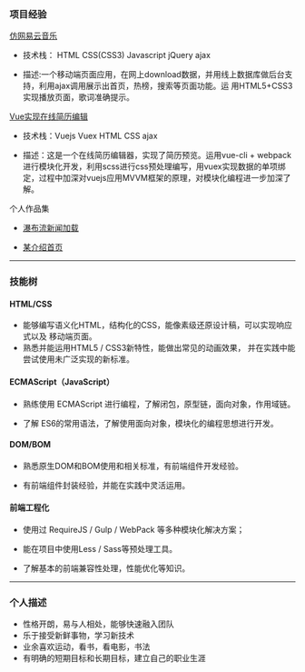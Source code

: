 ### 项目经验
[仿网易云音乐](https://github.com/zhanghan0529/163_Music)

- 技术栈： HTML CSS(CSS3) Javascript jQuery ajax

- 描述:一个移动端页面应用，在网上download数据，并用线上数据库做后台支持，利用ajax调用展示出首页，热榜，搜索等页面功能。运 用HTML5+CSS3实现播放页面，歌词准确提示。

[Vue实现在线简历编辑](http://sfxxx.me/resume-Vue/dist/)

- 技术栈：Vuejs Vuex HTML CSS ajax

- 描述：这是一个在线简历编辑器，实现了简历预览。运用vue-cli + webpack进行模块化开发，利用scss进行css预处理编写，用vuex实现数据的单项绑定，过程中加深对vuejs应用MVVM框架的原理，对模块化编程进一步加深了解。

个人作品集
 
- [瀑布流新闻加载](http://sfxxx.me/waterFall/news-waterfall-lazyload.html)

- [某介绍首页](http://sfxxx.me/modular-page-1/index.html)

 ---
 
### 技能树
#### HTML/CSS 

- 能够编写语义化HTML，结构化的CSS，能像素级还原设计稿，可以实现响应式以及 移动端页面。
- 熟悉并能运用HTML5 / CSS3新特性，能做出常见的动画效果， 并在实践中能尝试使用未广泛实现的新标准。 

#### ECMAScript（JavaScript） 
- 熟练使用 ECMAScript 进行编程，了解闭包，原型链，面向对象，作用域链。 

- 了解 ES6的常用语法，了解使用面向对象，模块化的编程思想进行开发。

#### DOM/BOM

- 熟悉原生DOM和BOM使用和相关标准，有前端组件开发经验。

- 有前端组件封装经验，并能在实践中灵活运用。
#### 前端工程化 

- 使用过 RequireJS / Gulp / WebPack 等多种模块化解决方案；

- 能在项目中使用Less / Sass等预处理工具。 

- 了解基本的前端兼容性处理，性能优化等知识。

---

### 个人描述

- 性格开朗，易与人相处，能够快速融入团队
- 乐于接受新鲜事物，学习新技术
- 业余喜欢运动，看书，看电影，书法
- 有明确的短期目标和长期目标，建立自己的职业生涯